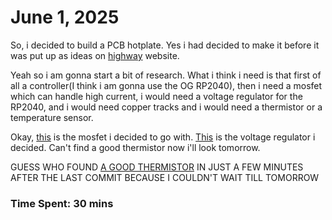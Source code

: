 # June 1, 2025

So, i decided to build a PCB hotplate. Yes i had decided to make it before it was put up as ideas on [highway](https://highway.hackclub.com) website.

Yeah so i am gonna start a bit of research.
What i think i need is that first of all a controller(I think i am gonna use the OG RP2040), then i need a mosfet which can handle high current, i would need a voltage regulator for the RP2040, and i would need copper tracks and i would need a thermistor or a temperature sensor. 

Okay, [this](https://www.lcsc.com/product-detail/MOSFETs_UTC-Unisonic-Tech-UT20N03L-TN3-R_C171442.html) is the mosfet i decided to go with. [This](https://www.lcsc.com/product-detail/Voltage-Regulators-Linear-Low-Drop-Out-LDO-Regulators_JSMSEMI-AMS1117S-3-3_C917152.html) is the voltage regulator i decided. Can't find a good thermistor now i'll look tomorrow.


GUESS WHO FOUND [A GOOD THERMISTOR](https://www.lcsc.com/product-detail/NTC-Thermistors_Dersonic-NTDM1003FB39500148_C5355638.html) IN JUST A FEW MINUTES AFTER THE LAST COMMIT BECAUSE I COULDN'T WAIT TILL TOMORROW
### Time Spent: 30 mins